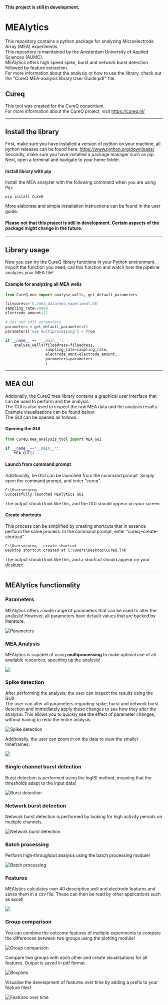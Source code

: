 #### This project is still in development.

# MEAlytics

This repository contains a python package for analyzing Microelectrode Array (MEA) experiments.<br>
This repository is maintained by the Amsterdam University of Applied Sciences (AUMC).<br>
MEAlytics offers high speed spike, burst and network burst detection followed by feature extraction.<br>
For more information about the analysis or how to use the library, check out the "CureQ MEA-analysis library User Guide.pdf" file.<br>

## Cureq
This tool was created for the CureQ consortium.<br>
For more information about the CureQ project, visit https://cureq.nl/
___

## Install the library

First, make sure you have installed a version of python on your machine, all python releases can be found here: https://www.python.org/downloads/ <br>
Secondly, make sure you have installed a package manager such as pip. <br>
Next, open a terminal and navigate to your home folder.

#### Install library with pip
Install the MEA analyzer with the following command when you are using Pip:
```shell
pip install CureQ 
```

More elaborate and simple installation instructions can be found in the user guide.<br>

#### Please not that this project is still in development. Certain aspects of the package might change in the future.

---

## Library usage
Now you can try the CureQ library functions in your Python environment. <br>
Import the function you need, call this function and watch how the pipeline analyzes your MEA file!

#### Example for analyzing all MEA wells
```python
from CureQ.mea import analyse_wells, get_default_parameters

fileadress='C:/mea_data/mea_experiment.h5'
sampling_rate=20000
electrode_amount=12

# Get and edit parameters
parameters = get_default_parameters()
parameters['use multiprocessing'] = True

if __name__ == '__main__':
    analyse_wells(fileadress=fileadress,
                  sampling_rate=sampling_rate,
                  electrode_amnt=electrode_amount,
                  parameters=parameters
                  )
```

---

## MEA GUI
Addionally, the CureQ mea library contains a graphical user interface that can be used to perform and the analysis. <br>
The GUI is also used to inspect the raw MEA data and the analysis results. Example visualisations can be found below. <br>
The GUI can be opened as follows:

#### Opening the GUI
```python
from CureQ.mea_analysis_tool import MEA_GUI

if __name__=="__main__":
    MEA_GUI()
```

#### Launch from command prompt
Additionally, he GUI can be launched from the command prompt. Simply open the command prompt, and enter “cureq”.
```shell
C:\Users>cureq
Successfully launched MEAlytics GUI
```
The output should look like this, and the GUI should appear on your screen.

#### Create shortcuts
This process can be simplified by creating shortcuts that in essence perform the same process. In the command prompt, enter “cureq –create-shortcut”.

```shell
C:\Users>cureq --create-shortcut
Desktop shortcut created at C:\Users\Desktop\CureQ.lnk
```
The output should look like this, and a shortcut should appear on your desktop:

---

## MEAlytics functionality

### Parameters
MEAlytics offers a wide range of parameters that can be used to alter the analysis! However, all parameters have default values that are backed by literature.

![Parameters](./Example_visualisations/parameters.png)

### MEA Analysis

MEAlytics is capable of using **multiprocessing** to make optimal use of all available resources, speeding up the analysis!

![](./Example_visualisations/process.PNG)

### Spike detection

After performing the analysis, the user can inspect the results using the GUI!<br>
The user can alter all parameters regarding spike, burst and network burst detection and immediately apply these changes to see how they alter the analysis. This allows you to quickly see the effect of parameter changes, without having to redo the entire analysis. <br>

![Spike detection](./Example_visualisations/spike_detection.png)

Additonally, the user can zoom in on the data to view the smaller timeframes.

![](./Example_visualisations/spike_detection_zoomed.png)

### Single channel burst detection

Burst detection is performed using the logISI method, meaning that the thresholds adapt to the input data!

![Burst detection](./Example_visualisations/burst_detection.PNG)

### Network burst detection

Network burst detection is performed by looking for high activity periods on multiple channels.

![Network burst detection](./Example_visualisations/network_burst_detection.PNG)

### Batch processing

Perform high-throughput analysis using the batch processing module!

![Batch processing](./Example_visualisations/batch_processing.png)

### Features

MEAlytics calculates over 40 descriptive well and electrode features and saves them in a csv file. These can then be read by other applications such as excel!

![](./Example_visualisations/features.PNG)

### Group comparison

You can combine the outcome features of multiple experiments to compare the differences between two groups using the plotting module!

![Group comparison](./Example_visualisations/group_comparison.png)

Compare two groups with each other and create visualisations for all features. Output is saved in pdf format.

![Boxplots](./Example_visualisations/boxplot.png)

Visualise the development of features over time by adding a prefix to your feature files!

![Features over time](./Example_visualisations/features_over_time.png)

<!--
**CureQ/CureQ** is a ✨ _special_ ✨ repository because its `README.md` (this file) appears on your GitHub profile.
-->
